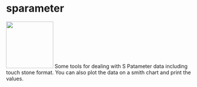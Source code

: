 # sparameter
<img src="https://github.com/xaratustrah/sparameter/blob/master/smithplot.png" width="128">
Some tools for dealing with S Patameter data including touch stone format. You can also plot the data on a smith chart and print the values.
